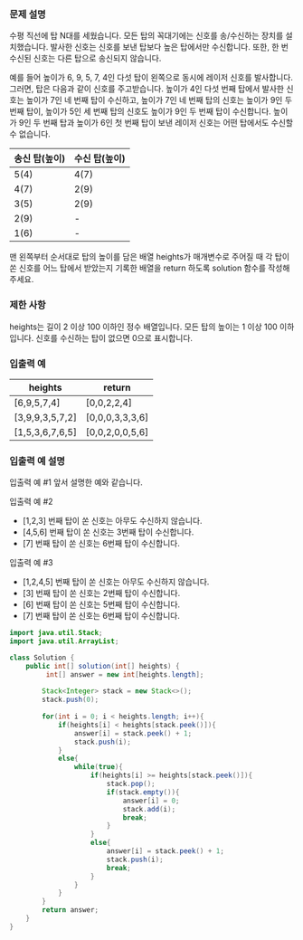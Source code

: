 ### 문제 설명
수평 직선에 탑 N대를 세웠습니다. 모든 탑의 꼭대기에는 신호를 송/수신하는 장치를 설치했습니다. 발사한 신호는 신호를 보낸 탑보다 높은 탑에서만 수신합니다. 또한, 한 번 수신된 신호는 다른 탑으로 송신되지 않습니다.

예를 들어 높이가 6, 9, 5, 7, 4인 다섯 탑이 왼쪽으로 동시에 레이저 신호를 발사합니다. 그러면, 탑은 다음과 같이 신호를 주고받습니다. 높이가 4인 다섯 번째 탑에서 발사한 신호는 높이가 7인 네 번째 탑이 수신하고, 높이가 7인 네 번째 탑의 신호는 높이가 9인 두 번째 탑이, 높이가 5인 세 번째 탑의 신호도 높이가 9인 두 번째 탑이 수신합니다. 높이가 9인 두 번째 탑과 높이가 6인 첫 번째 탑이 보낸 레이저 신호는 어떤 탑에서도 수신할 수 없습니다.

|송신 탑(높이)	|수신 탑(높이)|
|--|--|
|5(4)	|4(7)|
|4(7)	|2(9)|
|3(5)	|2(9)|
|2(9)	|-|
|1(6)	|-|
맨 왼쪽부터 순서대로 탑의 높이를 담은 배열 heights가 매개변수로 주어질 때 각 탑이 쏜 신호를 어느 탑에서 받았는지 기록한 배열을 return 하도록 solution 함수를 작성해주세요.

### 제한 사항
heights는 길이 2 이상 100 이하인 정수 배열입니다.
모든 탑의 높이는 1 이상 100 이하입니다.
신호를 수신하는 탑이 없으면 0으로 표시합니다.

### 입출력 예
|heights|	return|
|--|--|
|[6,9,5,7,4]|	[0,0,2,2,4]|
|[3,9,9,3,5,7,2]|	[0,0,0,3,3,3,6]|
|[1,5,3,6,7,6,5]|	[0,0,2,0,0,5,6]|

### 입출력 예 설명
입출력 예 #1
앞서 설명한 예와 같습니다.

입출력 예 #2

- [1,2,3] 번째 탑이 쏜 신호는 아무도 수신하지 않습니다.
- [4,5,6] 번째 탑이 쏜 신호는 3번째 탑이 수신합니다.
- [7] 번째 탑이 쏜 신호는 6번째 탑이 수신합니다.

입출력 예 #3

- [1,2,4,5] 번째 탑이 쏜 신호는 아무도 수신하지 않습니다.
- [3] 번째 탑이 쏜 신호는 2번째 탑이 수신합니다.
- [6] 번째 탑이 쏜 신호는 5번째 탑이 수신합니다.
- [7] 번째 탑이 쏜 신호는 6번째 탑이 수신합니다.

```java
import java.util.Stack;
import java.util.ArrayList;

class Solution {
    public int[] solution(int[] heights) {
         int[] answer = new int[heights.length];
        
        Stack<Integer> stack = new Stack<>();
        stack.push(0);
        
        for(int i = 0; i < heights.length; i++){
            if(heights[i] < heights[stack.peek()]){
                answer[i] = stack.peek() + 1;
                stack.push(i);
            }
            else{
                while(true){
                    if(heights[i] >= heights[stack.peek()]){
                        stack.pop();
                        if(stack.empty()){
                            answer[i] = 0;
                            stack.add(i);
                            break;
                        }
                    }
                    else{
                        answer[i] = stack.peek() + 1;
                        stack.push(i);
                        break;
                    }
                }
            }
        }
        return answer;
    }
}
```